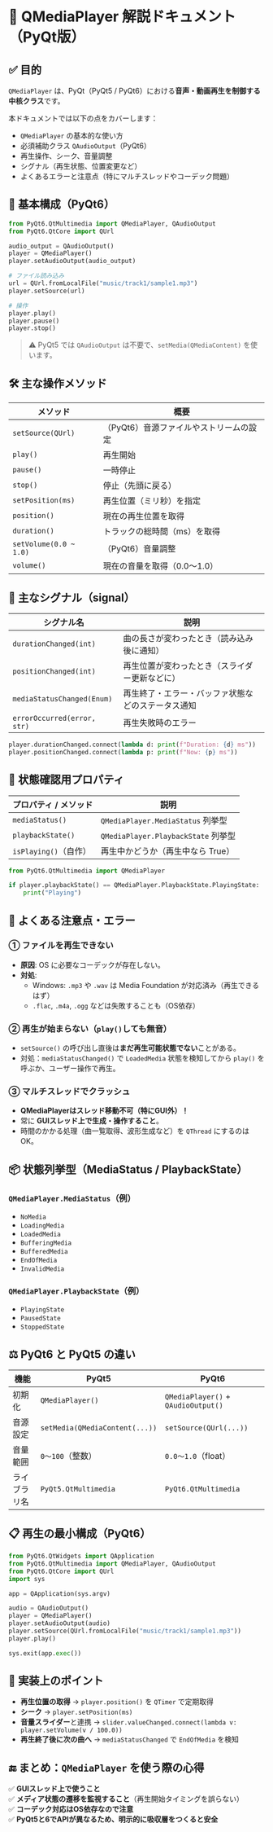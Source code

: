 # 🎵 QMediaPlayer 解説ドキュメント（PyQt版）

## ✅ 目的
`QMediaPlayer` は、PyQt（PyQt5 / PyQt6）における**音声・動画再生を制御する中核クラス**です。

本ドキュメントでは以下の点をカバーします：

- `QMediaPlayer` の基本的な使い方
- 必須補助クラス `QAudioOutput`（PyQt6）
- 再生操作、シーク、音量調整
- シグナル（再生状態、位置変更など）
- よくあるエラーと注意点（特にマルチスレッドやコーデック問題）

## 🧱 基本構成（PyQt6）

```python
from PyQt6.QtMultimedia import QMediaPlayer, QAudioOutput
from PyQt6.QtCore import QUrl

audio_output = QAudioOutput()
player = QMediaPlayer()
player.setAudioOutput(audio_output)

# ファイル読み込み
url = QUrl.fromLocalFile("music/track1/sample1.mp3")
player.setSource(url)

# 操作
player.play()
player.pause()
player.stop()
```

> ⚠ PyQt5 では `QAudioOutput` は不要で、`setMedia(QMediaContent)` を使います。

## 🛠 主な操作メソッド

| メソッド                      | 概要                                    |
|------------------------------|-----------------------------------------|
| `setSource(QUrl)`            | （PyQt6）音源ファイルやストリームの設定 |
| `play()`                     | 再生開始                                |
| `pause()`                    | 一時停止                                |
| `stop()`                     | 停止（先頭に戻る）                      |
| `setPosition(ms)`            | 再生位置（ミリ秒）を指定                |
| `position()`                 | 現在の再生位置を取得                    |
| `duration()`                 | トラックの総時間（ms）を取得            |
| `setVolume(0.0 ~ 1.0)`       | （PyQt6）音量調整                        |
| `volume()`                   | 現在の音量を取得（0.0～1.0）            |

## 📡 主なシグナル（signal）

| シグナル名              | 説明                                                 |
|-------------------------|------------------------------------------------------|
| `durationChanged(int)`  | 曲の長さが変わったとき（読み込み後に通知）          |
| `positionChanged(int)`  | 再生位置が変わったとき（スライダー更新などに）       |
| `mediaStatusChanged(Enum)` | 再生終了・エラー・バッファ状態などのステータス通知 |
| `errorOccurred(error, str)` | 再生失敗時のエラー                                 |

```python
player.durationChanged.connect(lambda d: print(f"Duration: {d} ms"))
player.positionChanged.connect(lambda p: print(f"Now: {p} ms"))
```

## 🔄 状態確認用プロパティ

| プロパティ / メソッド      | 説明                                    |
|---------------------------|-----------------------------------------|
| `mediaStatus()`           | `QMediaPlayer.MediaStatus` 列挙型       |
| `playbackState()`         | `QMediaPlayer.PlaybackState` 列挙型    |
| `isPlaying()`（自作）     | 再生中かどうか（再生中なら True）       |

```python
from PyQt6.QtMultimedia import QMediaPlayer

if player.playbackState() == QMediaPlayer.PlaybackState.PlayingState:
    print("Playing")
```

## 🧨 よくある注意点・エラー

### ① ファイルを再生できない
- **原因**: OS に必要なコーデックが存在しない。
- **対処**:
  - Windows: `.mp3` や `.wav` は Media Foundation が対応済み（再生できるはず）
  - `.flac`, `.m4a`, `.ogg` などは失敗することも（OS依存）

### ② 再生が始まらない（`play()`しても無音）
- `setSource()` の呼び出し直後は**まだ再生可能状態でない**ことがある。
- 対処：`mediaStatusChanged()` で `LoadedMedia` 状態を検知してから `play()` を呼ぶか、ユーザー操作で再生。

### ③ マルチスレッドでクラッシュ
- **QMediaPlayerはスレッド移動不可（特にGUI外）！**
- 常に **GUIスレッド上で生成・操作すること**。
- 時間のかかる処理（曲一覧取得、波形生成など）を `QThread` にするのはOK。

## 📦 状態列挙型（MediaStatus / PlaybackState）

### `QMediaPlayer.MediaStatus`（例）
- `NoMedia`
- `LoadingMedia`
- `LoadedMedia`
- `BufferingMedia`
- `BufferedMedia`
- `EndOfMedia`
- `InvalidMedia`

### `QMediaPlayer.PlaybackState`（例）
- `PlayingState`
- `PausedState`
- `StoppedState`

## ⚖ PyQt6 と PyQt5 の違い

| 機能                 | PyQt5                          | PyQt6                             |
|----------------------|--------------------------------|-----------------------------------|
| 初期化              | `QMediaPlayer()`               | `QMediaPlayer()` + `QAudioOutput()` |
| 音源設定            | `setMedia(QMediaContent(...))` | `setSource(QUrl(...))`            |
| 音量範囲            | `0～100`（整数）               | `0.0～1.0`（float）               |
| ライブラリ名         | `PyQt5.QtMultimedia`           | `PyQt6.QtMultimedia`              |

## 📋 再生の最小構成（PyQt6）

```python
from PyQt6.QtWidgets import QApplication
from PyQt6.QtMultimedia import QMediaPlayer, QAudioOutput
from PyQt6.QtCore import QUrl
import sys

app = QApplication(sys.argv)

audio = QAudioOutput()
player = QMediaPlayer()
player.setAudioOutput(audio)
player.setSource(QUrl.fromLocalFile("music/track1/sample1.mp3"))
player.play()

sys.exit(app.exec())
```

## 🎯 実装上のポイント

- **再生位置の取得** → `player.position()` を `QTimer` で定期取得
- **シーク** → `player.setPosition(ms)`
- **音量スライダー**と連携 → `slider.valueChanged.connect(lambda v: player.setVolume(v / 100.0))`
- **再生終了後に次の曲へ** → `mediaStatusChanged` で `EndOfMedia` を検知

## 🔚 まとめ：`QMediaPlayer` を使う際の心得

✅ **GUIスレッド上で使うこと**  
✅ **メディア状態の遷移を監視すること**（再生開始タイミングを誤らない）  
✅ **コーデック対応はOS依存なので注意**  
✅ **PyQt5と6でAPIが異なるため、明示的に吸収層をつくると安全**  
